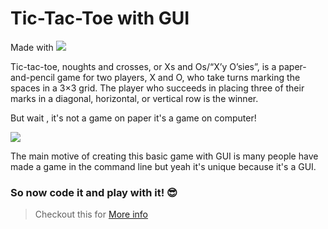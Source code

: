 # Tic-Tac-Toe with GUI

Made with ![](https://img.shields.io/badge/Python-3776AB?style=for-the-badge&logo=python&logoColor=white)

Tic-tac-toe, noughts and crosses, or Xs and Os/“X’y O’sies”, is a paper-and-pencil game for two players, X and O, who take turns marking the spaces in a 3×3 grid. The player who succeeds in placing three of their marks in a diagonal, horizontal, or vertical row is the winner.

But wait , it's not a game on paper it's a game on computer!

![](https://ik.imagekit.io/tfme5aczhhf/images-for-github/tictactoe_ZiUo1Cpkm.PNG?updatedAt=1630682067796)

The main motive of creating this basic game with GUI is many people have made a game in the command line but yeah it's unique because it's a GUI. 
### So now code it and play with it! :sunglasses:

> Checkout this for [More info](http://tancodes.atspace.cc/tic-tac-toe.html)
